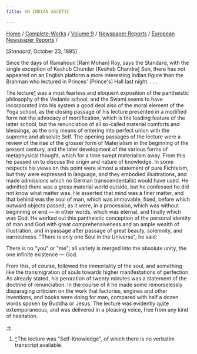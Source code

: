 ```yaml
---
title: AN INDIAN ASCETIC

---
```



[Home](../../../../index.htm) /
[Complete-Works](../../../complete_works.htm) / [Volume
9](../../volume_9_contents.htm) / [Newspaper
Reports](../newspaper_reports_contents.htm) / [European Newspaper
Reports](european_newspaper_contents.htm) /



\[*Standard*, October 23, 1895\]

Since the days of Ramahoun \[Ram Mohan\] Roy, says the Standard, with
the single exception of Keshub Chunder \[Keshab Chandra\] Sen, there has
not appeared on an English platform a more interesting Indian figure
than the Brahman who lectured in Princes' \[Prince's\] Hall last night.
. . .

The lecture[1](#fn1) was a most fearless and eloquent exposition of the
pantheistic philosophy of the Vedanta school, and the Swami seems to
have incorporated into his system a good deal also of the moral element
of the Yoga school, as the closing passage of his lecture presented in a
modified form not the advocacy of mortification, which is the leading
feature of the latter school, but the renunciation of all so-called
material comforts and blessings, as the only means of entering into
perfect union with the supreme and absolute Self. The opening passages
of the lecture were a review of the rise of the grosser form of
Materialism in the beginning of the present century, and the later
development of the various forms of metaphysical thought, which for a
time swept materialism away. From this he passed on to discuss the
origin and nature of knowledge. In some respects his views on this point
were almost a statement of pure Fichteism, but they were expressed in
language, and they embodied illustrations, and made admissions which no
German transcendentalist would have used. He admitted there was a gross
material world outside, but he confessed he did not know what matter
was. He asserted that mind was a finer matter, and that behind was the
soul of man, which was immovable, fixed, before which outward objects
passed, as it were, in a procession, which was without beginning or end
— in other words, which was eternal, and finally which was God. He
worked out this pantheistic conception of the personal identity of man
and God with great comprehensiveness and an ample wealth of
illustration, and in passage after passage of great beauty, solemnity,
and earnestness. "There is only one Soul in the Universe", he said:

There is no "you" or "me"; all variety is merged into the absolute
unity, the one infinite existence — God.

From this, of course, followed the immortality of the soul, and
something like the transmigration of souls towards higher manifestations
of perfection. As already stated, his peroration of twenty minutes was a
statement of the doctrine of renunciation. In the course of it he made
some remorselessly disparaging criticism on the work that factories,
engines and other inventions, and books were doing for man, compared
with half a dozen words spoken by Buddha or Jesus. The lecture was
evidently quite extemporaneous, and was delivered in a pleasing voice,
free from any kind of hesitation.

[→](london_morning_post_oct_23_1895.htm)



1.  [^](#fn1_1)The lecture was "Self-Knowledge", of which there is no
    verbatim transcript available.
